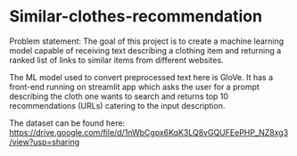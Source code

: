 # Similar-clothes-recommendation

Problem statement: The goal of this project is to create a machine learning model capable of receiving text describing a clothing item and returning a ranked list of links to similar items from different websites.

The ML model used to convert preprocessed text here is GloVe. It has a front-end running on streamlit app which asks the user for a prompt describing the cloth one wants to search and returns top 10 recommendations (URLs) catering to the input description.

The dataset can be found here: https://drive.google.com/file/d/1nWbCgpx6KqK3LQ8vGQUFEePHP_NZ8xg3/view?usp=sharing

